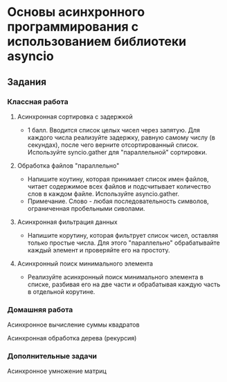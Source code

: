# Основы асинхронного программирования с использованием библиотеки asyncio

## Задания
### Классная работа
1. Асинхронная сортировка с задержкой
    - 1 балл. Вводится список целых чисел через запятую. Для каждого числа реализуйте задержку, равную самому числу (в cекундах), после чего верните отсортированный список. Используйте  syncio.gather для "параллельной" сортировки.

2. Обработка файлов "параллельно"
    - Напишите коутину, которая принимает список имен файлов, читает содержимое всех файлов и подсчитывает количество слов в каждом файле. Используйте asyncio.gather. 
    - Примечание. Слово - любая последовательность символов, ограниченная пробельными сиволами.

3. Асинхронная фильтрация данных
    - Напишите корутину, которая фильтрует список чисел, оставляя только простые числа. Для этого "параллельно" обрабатывайте каждый элемент и проверяйте его на простоту.

4. Асинхронный поиск минимального элемента
    - Реализуйте асинхронный поиск минимального элемента в списке, разбивая его на две части и обрабатывая каждую часть в отдельной корутине.

### Домашняя работа

Асинхронное вычисление суммы квадратов

Асинхронная обработка дерева (рекурсия)

### Дополнительные задачи

Асинхронное умножение матриц